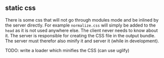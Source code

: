 ## static css

There is some css that will not go through modules mode and be inlined by the server directly.
For example `normalize.css` will simply be added to the `head` as it is not used anywhere else.
The client never needs to know about it. The server is responsible for creating the CSS file in the output bundle.
The server must therefor also minify it and server it (while in development).

TODO: write a loader which minifies the CSS (can use uglify)
